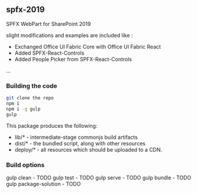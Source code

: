 ## spfx-2019

SPFX WebPart for SharePoint 2019

slight modifications and examples are included like :

- Exchanged Office UI Fabric Core with Office UI Fabric React
- Added SPFX-React-Controls
- Added People Picker from SPFX-React-Controls

...

### Building the code

```bash
git clone the repo
npm i
npm i -g gulp
gulp
```

This package produces the following:

* lib/* - intermediate-stage commonjs build artifacts
* dist/* - the bundled script, along with other resources
* deploy/* - all resources which should be uploaded to a CDN.

### Build options

gulp clean - TODO
gulp test - TODO
gulp serve - TODO
gulp bundle - TODO
gulp package-solution - TODO
